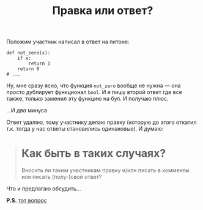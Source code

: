 ﻿---
title: "Правка или ответ?"
se.owner.user_id: 337540
se.owner.display_name: "Victor VosMottor thanks Monica"
se.owner.link: "https://ru.meta.stackoverflow.com/users/337540/victor-vosmottor-thanks-monica"
se.link: "https://ru.meta.stackoverflow.com/questions/10693/%d0%9f%d1%80%d0%b0%d0%b2%d0%ba%d0%b0-%d0%b8%d0%bb%d0%b8-%d0%be%d1%82%d0%b2%d0%b5%d1%82"
se.question_id: 10693
se.post_type: question
se.score: 2
---
<p>Положим участник написал в ответ на питоне:</p>
<pre><code>def not_zero(x):
    if x:
        return 1
    return 0
# ...
</code></pre>
<p>Ну, мне сразу ясно, что функция <code>not_zero</code> вообще не нужна — она просто дублирует функционал
<code>bool</code>. И я пишу второй ответ где все также, только заменил эту функцию на бул. И получаю плюс.</p>
<p>...И <em>два</em> минуса</p>
<p>Ответ удаляю, тому участнику делаю правку (которую до этого откатил т.к. тогда у нас ответы становились одинаковые). И думаю:</p>
<blockquote>
<h1>Как быть в таких случаях?</h1>
<p>Вносить ли таким участникам правку и/или писать в комменты или писать (полу-)свой ответ?</p>
</blockquote>
<p>Что и предлагаю обсудить...</p>
<p><strong>P.S.</strong> <a href="https://ru.stackoverflow.com/questions/1160959/%d0%97%d0%b0%d0%b4%d0%b0%d1%87%d0%b0-%d0%b8%d0%b7-%d0%be%d0%bb%d0%b8%d0%bc%d0%bf%d0%b8%d0%b0%d0%b4%d1%8b-8-%d0%ba%d0%bb%d0%b0%d1%81%d1%81/1160966?noredirect=1#comment2013522_1160966">тот вопрос</a></p>
